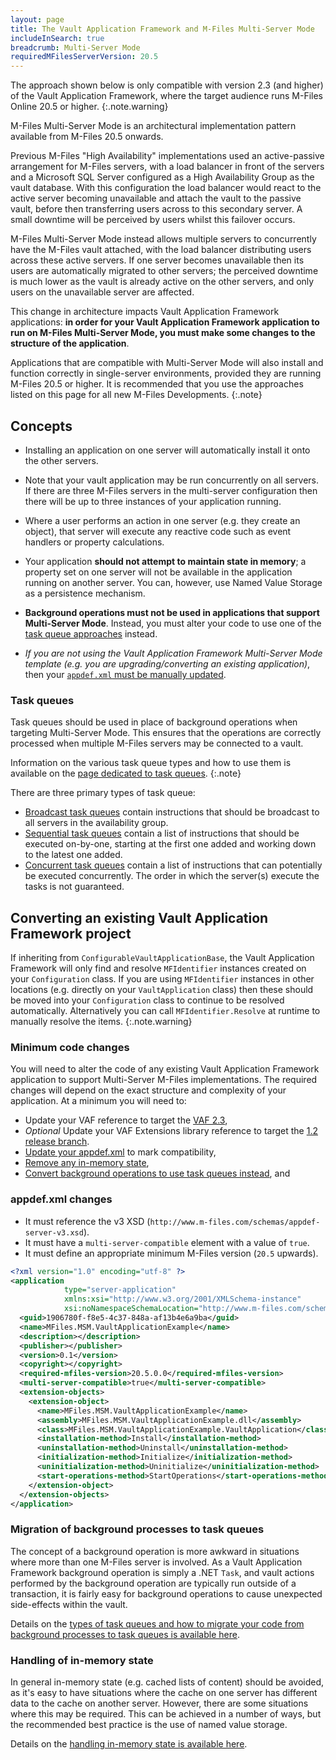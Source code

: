 ```yaml
---
layout: page
title: The Vault Application Framework and M-Files Multi-Server Mode
includeInSearch: true
breadcrumb: Multi-Server Mode
requiredMFilesServerVersion: 20.5
---
```


The approach shown below is only compatible with version 2.3 (and higher) of the Vault Application Framework, where the target audience runs M-Files Online 20.5 or higher.
{:.note.warning}

M-Files Multi-Server Mode is an architectural implementation pattern available from M-Files 20.5 onwards.

Previous M-Files "High Availability" implementations used an active-passive arrangement for M-Files servers, with a load balancer in front of the servers and a Microsoft SQL Server configured as a High Availability Group as the vault database.  With this configuration the load balancer would react to the active server becoming unavailable and attach the vault to the passive vault, before then transferring users across to this secondary server.  A small downtime will be perceived by users whilst this failover occurs.

M-Files Multi-Server Mode instead allows multiple servers to concurrently have the M-Files vault attached, with the load balancer distributing users across these active servers.  If one server becomes unavailable then its users are automatically migrated to other servers; the perceived downtime is much lower as the vault is already active on the other servers, and only users on the unavailable server are affected.

This change in architecture impacts Vault Application Framework applications: **in order for your Vault Application Framework application to run on M-Files Multi-Server Mode, you must make some changes to the structure of the application**.

Applications that are compatible with Multi-Server Mode will also install and function correctly in single-server environments, provided they are running M-Files 20.5 or higher.  It is recommended that you use the approaches listed on this page for all new M-Files Developments.
{:.note}

## Concepts

* Installing an application on one server will automatically install it onto the other servers.

* Note that your vault application may be run concurrently on all servers.  If there are three M-Files servers in the multi-server configuration then there will be up to three instances of your application running.

* Where a user performs an action in one server (e.g. they create an object), that server will execute any reactive code such as event handlers or property calculations.

* Your application **should not attempt to maintain state in memory**; a property set on one server will not be available in the application running on another server.  You can, however, use Named Value Storage as a persistence mechanism.

* **Background operations must not be used in applications that support Multi-Server Mode**.  Instead, you must alter your code to use one of the [task queue approaches](#task-queues) instead.

* *If you are not using the Vault Application Framework Multi-Server Mode template (e.g. you are upgrading/converting an existing application)*, then your [`appdef.xml` must be manually updated](#appdefxml-changes).

### Task queues

Task queues should be used in place of background operations when targeting Multi-Server Mode.  This ensures that the operations are correctly processed when multiple M-Files servers may be connected to a vault.

Information on the various task queue types and how to use them is available on the [page dedicated to task queues](Task-Queues).
{:.note}

There are three primary types of task queue:

* [Broadcast task queues](Task-Queues/Broadcast) contain instructions that should be broadcast to all servers in the availability group.
* [Sequential task queues](Task-Queues/Sequential) contain a list of instructions that should be executed on-by-one, starting at the first one added and working down to the latest one added.
* [Concurrent task queues](Task-Queues/Concurrent) contain a list of instructions that can potentially be executed concurrently.  The order in which the server(s) execute the tasks is not guaranteed.

## Converting an existing Vault Application Framework project

If inheriting from `ConfigurableVaultApplicationBase`, the Vault Application Framework will only find and resolve `MFIdentifier` instances created on your `Configuration` class.  If you are using `MFIdentifier` instances in other locations (e.g. directly on your `VaultApplication` class) then these should be moved into your `Configuration` class to continue to be resolved automatically.  Alternatively you can call `MFIdentifier.Resolve` at runtime to manually resolve the items.
{:.note.warning}

### Minimum code changes

You will need to alter the code of any existing Vault Application Framework application to support Multi-Server M-Files implementations.  The required changes will depend on the exact structure and complexity of your application.  At a minimum you will need to:

* Update your VAF reference to target the [VAF 2.3](https://www.nuget.org/packages/MFiles.VAF),
* *Optional* Update your VAF Extensions library reference to target the [1.2 release branch](https://www.nuget.org/packages/MFiles.VAF.Extensions).
* [Update your appdef.xml](#appdefxml-changes) to mark compatibility,
* [Remove any in-memory state](#handling-of-in-memory-state),
* [Convert background operations to use task queues instead](#migration-of-background-processes-to-task-queues), and

### appdef.xml changes

* It must reference the v3 XSD (`http://www.m-files.com/schemas/appdef-server-v3.xsd`).
* It must have a `multi-server-compatible` element with a value of `true`.
* It must define an appropriate minimum M-Files version (`20.5` upwards).

```xml
<?xml version="1.0" encoding="utf-8" ?>
<application
			type="server-application"
			xmlns:xsi="http://www.w3.org/2001/XMLSchema-instance"
			xsi:noNamespaceSchemaLocation="http://www.m-files.com/schemas/appdef-server-v3.xsd">
  <guid>1906780f-f8e5-4c37-848a-af13b4e6a9ba</guid>
  <name>MFiles.MSM.VaultApplicationExample</name>
  <description></description>
  <publisher></publisher>
  <version>0.1</version>
  <copyright></copyright>
  <required-mfiles-version>20.5.0.0</required-mfiles-version>
  <multi-server-compatible>true</multi-server-compatible>
  <extension-objects>
    <extension-object>
      <name>MFiles.MSM.VaultApplicationExample</name>
      <assembly>MFiles.MSM.VaultApplicationExample.dll</assembly>
      <class>MFiles.MSM.VaultApplicationExample.VaultApplication</class>
      <installation-method>Install</installation-method>
      <uninstallation-method>Uninstall</uninstallation-method>
      <initialization-method>Initialize</initialization-method>
      <uninitialization-method>Uninitialize</uninitialization-method>
      <start-operations-method>StartOperations</start-operations-method>
    </extension-object>
  </extension-objects>
</application>
```

### Migration of background processes to task queues

The concept of a background operation is more awkward in situations where more than one M-Files server is involved.  As a Vault Application Framework background operation is simply a .NET `Task`, and vault actions performed by the background operation are typically run outside of a transaction, it is fairly easy for background operations to cause unexpected side-effects within the vault.

Details on the [types of task queues and how to migrate your code from background processes to task queues is available here](Recurring-Tasks).

### Handling of in-memory state

In general in-memory state (e.g. cached lists of content) should be avoided, as it's easy to have situations where the cache on one server has different data to the cache on another server.  However, there are some situations where this may be required.  This can be achieved in a number of ways, but the recommended best practice is the use of named value storage.

Details on the [handling in-memory state is available here](In-Memory-State).